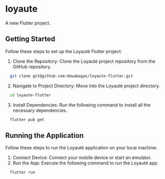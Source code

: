 # loyaute

A new Flutter project.


## Getting Started

Follow these steps to set up the Loyauté Flutter project:

1. Clone the Repository: Clone the Loyauté project repository from the GitHub repository.

```bash
  git clone git@github.com:dewabagas/loyaute-flutter.git
```
2. Navigate to Project Directory: Move into the Loyauté project directory.    

```bash
  cd loyaute-flutter
```
3. Install Dependencies: Run the following command to install all the necessary dependencies.
```bash
  flutter pub get
```
## Running the Application

Follow these steps to run the Loyauté application on your local machine:

1. Connect Device: Connect your mobile device or start an emulator.
2. Run the App: Execute the following command to run the Loyauté app.
```bash
  flutter run
```

